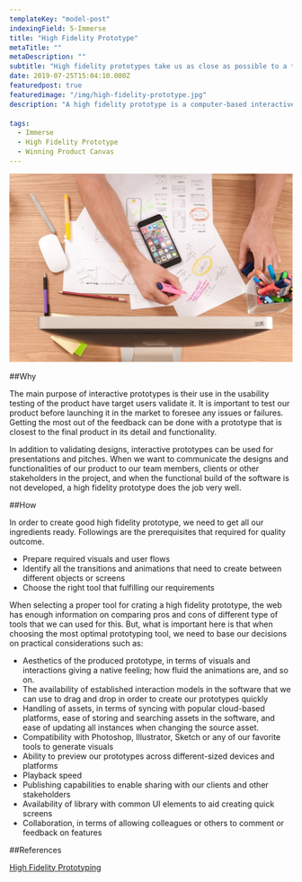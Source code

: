 ```yaml
---
templateKey: "model-post"
indexingField: 5-Immerse
title: "High Fidelity Prototype"
metaTitle: ""
metaDescription: ""
subtitle: "High fidelity prototypes take us as close as possible to a true representation of the application's user interfaces and interactions"
date: 2019-07-25T15:04:10.000Z
featuredpost: true
featuredimage: "/img/high-fidelity-prototype.jpg"
description: "A high fidelity prototype is a computer-based interactive representation of the product in its closest resemblance to the final design in terms of details and functionality. The hi-fi prototypes cover not only the user interface (UI) of the product in terms of visuals and aesthetics, but also the user experience (UX) aspects in terms of interactions, user flow and behaviour."

tags:
  - Immerse
  - High Fidelity Prototype
  - Winning Product Canvas
---
```


![flavor wheel](/img/high-fidelity-prototype.jpg)

##Why

The main purpose of interactive prototypes is their use in the usability testing of the product have target users validate it. It is important to test our product before launching it in the market to foresee any issues or failures. Getting the most out of the feedback can be done with a prototype that is closest to the final product in its detail and functionality.

In addition to validating designs, interactive prototypes can be used for presentations and pitches. When we want to communicate the designs and functionalities of our product to our team members, clients or other stakeholders in the project, and when the functional build of the software is not developed, a high fidelity prototype does the job very well.

##How

In order to create good high fidelity prototype, we need to get all our ingredients ready. Followings are the prerequisites that required for quality outcome.  

- Prepare required visuals and user flows
- Identify all the transitions and animations that need to create between different objects or screens 
- Choose the right tool that fulfilling our requirements 

When selecting a proper tool for crating a high fidelity prototype, the web has enough information on comparing pros and cons of different type of tools that we can used for this. But, what is important here is that when choosing the most optimal prototyping tool, we need to base our decisions on practical considerations such as:

- Aesthetics of the produced prototype, in terms of visuals and interactions giving a native feeling; how fluid the animations are, and so on.
- The availability of established interaction models in the software that we can use to drag and drop in order to create our prototypes quickly
- Handling of assets, in terms of syncing with popular cloud-based platforms, ease of storing and searching assets in the software, and ease of updating all instances when changing the source asset.
- Compatibility with Photoshop, Illustrator, Sketch or any of our favorite tools to generate visuals
- Ability to preview our prototypes across different-sized devices and platforms
- Playback speed
- Publishing capabilities to enable sharing with our clients and other stakeholders
- Availability of library with common UI elements to aid creating quick screens
- Collaboration, in terms of allowing colleagues or others to comment or feedback on features


##References

[High Fidelity Prototyping](https://blog.prototypr.io/high-fidelity-prototyping-what-when-why-and-how-f5bbde6a7fd4)
